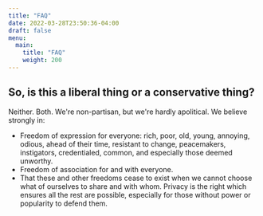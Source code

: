 ```yaml
---
title: "FAQ"
date: 2022-03-28T23:50:36-04:00
draft: false
menu:
  main:
    title: "FAQ"
    weight: 200
---
```


## So, is this a liberal thing or a conservative thing?

Neither.  Both.  We're non-partisan, but we're hardly apolitical.  We believe strongly in:

- Freedom of expression for everyone: rich, poor, old, young, annoying, odious, ahead of their time, resistant to change, peacemakers, instigators, credentialed, common, and especially those deemed unworthy.
- Freedom of association for and with everyone.
- That these and other freedoms cease to exist when we cannot choose what of ourselves to share and with whom.  Privacy is the right which ensures all the rest are possible, especially for those without power or popularity to defend them.
